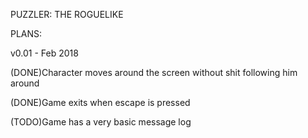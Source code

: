 PUZZLER: THE ROGUELIKE

PLANS:

v0.01 - Feb 2018

(DONE)Character moves around the screen without shit following him around

(DONE)Game exits when escape is pressed

(TODO)Game has a very basic message log
